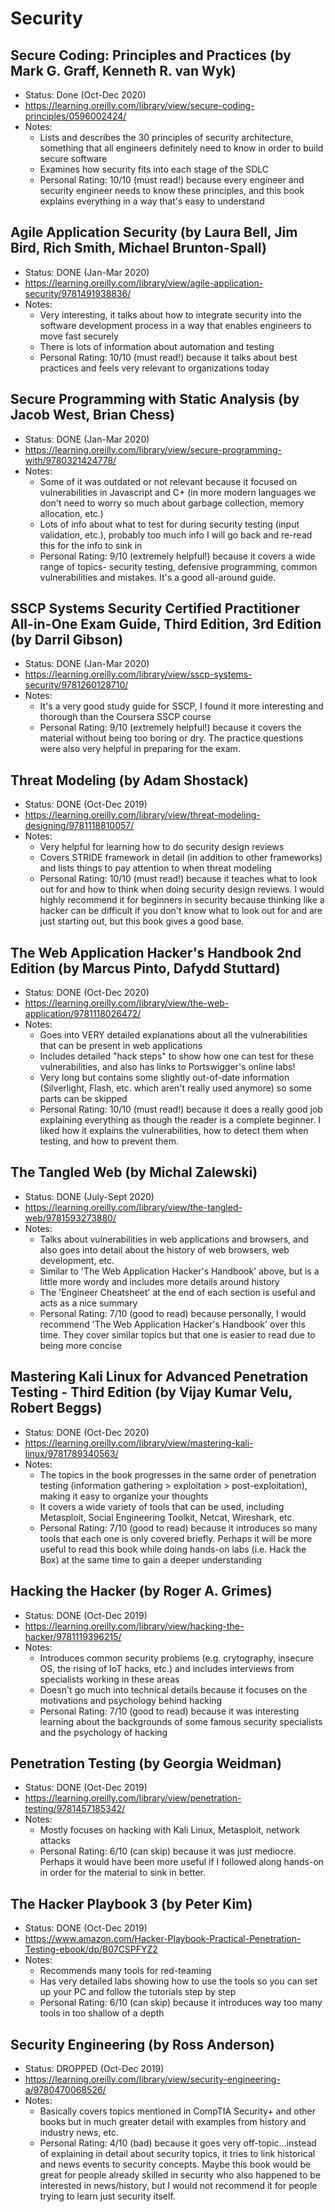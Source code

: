 # Security

## Secure Coding: Principles and Practices (by Mark G. Graff, Kenneth R. van Wyk)
- Status: Done (Oct-Dec 2020)
- https://learning.oreilly.com/library/view/secure-coding-principles/0596002424/
- Notes:
	- Lists and describes the 30 principles of security architecture, something that all engineers definitely need to know in order to build secure software
	- Examines how security fits into each stage of the SDLC
	- Personal Rating: 10/10 (must read!) because every engineer and security engineer needs to know these principles, and this book explains everything in a way that's easy to understand

## Agile Application Security (by Laura Bell, Jim Bird, Rich Smith, Michael Brunton-Spall)
- Status: DONE (Jan-Mar 2020)
- https://learning.oreilly.com/library/view/agile-application-security/9781491938836/
- Notes:
	- Very interesting, it talks about how to integrate security into the software development process in a way that enables engineers to move fast securely
	- There is lots of information about automation and testing
	- Personal Rating: 10/10 (must read!) because it talks about best practices and feels very relevant to organizations today

## Secure Programming with Static Analysis (by Jacob West, Brian Chess)
- Status: DONE (Jan-Mar 2020)
- https://learning.oreilly.com/library/view/secure-programming-with/9780321424778/
- Notes:
	- Some of it was outdated or not relevant because it focused on vulnerabilities in Javascript and C+ (in more modern languages we don't need to worry so much about garbage collection, memory allocation, etc.)
	- Lots of info about what to test for during security testing (input validation, etc.), probably too much info I will go back and re-read this for the info to sink in
	- Personal Rating: 9/10 (extremely helpful!) because it covers a wide range of topics- security testing, defensive programming, common vulnerabilities and mistakes. It's a good all-around guide.

## SSCP Systems Security Certified Practitioner All-in-One Exam Guide, Third Edition, 3rd Edition (by Darril Gibson)
- Status: DONE (Jan-Mar 2020)
- https://learning.oreilly.com/library/view/sscp-systems-security/9781260128710/
- Notes:
	- It's a very good study guide for SSCP, I found it more interesting and thorough than the Coursera SSCP course
	- Personal Rating: 9/10 (extremely helpful!) because it covers the material without being too boring or dry. The practice questions were also very helpful in preparing for the exam.

## Threat Modeling (by Adam Shostack)
- Status: DONE (Oct-Dec 2019)
- https://learning.oreilly.com/library/view/threat-modeling-designing/9781118810057/
- Notes:
	- Very helpful for learning how to do security design reviews
	- Covers STRIDE framework in detail (in addition to other frameworks) and lists things to pay attention to when threat modeling
	- Personal Rating: 10/10 (must read!) because it teaches what to look out for and how to think when doing security design reviews. I would highly recommend it for beginners in security because thinking like a hacker can be difficult if you don't know what to look out for and are just starting out, but this book gives a good base.

## The Web Application Hacker's Handbook 2nd Edition (by Marcus Pinto, Dafydd Stuttard)
- Status: DONE (Oct-Dec 2020)
- https://learning.oreilly.com/library/view/the-web-application/9781118026472/
- Notes:
	- Goes into VERY detailed explanations about all the vulnerabilities that can be present in web applications
	- Includes detailed "hack steps" to show how one can test for these vulnerabilities, and also has links to Portswigger's online labs!
	- Very long but contains some slightly out-of-date information (Silverlight, Flash, etc. which aren't really used anymore) so some parts can be skipped
	- Personal Rating: 10/10 (must read!) because it does a really good job explaining everything as though the reader is a complete beginner. I liked how it explains the vulnerabilities, how to detect them when testing, and how to prevent them.

## The Tangled Web (by Michal Zalewski)
- Status: DONE (July-Sept 2020)
- https://learning.oreilly.com/library/view/the-tangled-web/9781593273880/
- Notes:
	- Talks about vulnerabilities in web applications and browsers, and also goes into detail about the history of web browsers, web development, etc.
	- Similar to 'The Web Application Hacker's Handbook' above, but is a little more wordy and includes more details around history
	- The 'Engineer Cheatsheet' at the end of each section is useful and acts as a nice summary
	- Personal Rating: 7/10 (good to read) because personally, I would recommend 'The Web Application Hacker's Handbook' over this time. They cover similar topics but that one is easier to read due to being more concise

## Mastering Kali Linux for Advanced Penetration Testing - Third Edition (by Vijay Kumar Velu, Robert Beggs)
- Status: DONE (Oct-Dec 2020)
- https://learning.oreilly.com/library/view/mastering-kali-linux/9781789340563/
- Notes:
	- The topics in the book progresses in the same order of penetration testing (information gathering > exploitation > post-exploitation), making it easy to organize your thoughts 
	- It covers a wide variety of tools that can be used, including Metasploit, Social Engineering Toolkit, Netcat, Wireshark, etc.
	- Personal Rating: 7/10 (good to read) because it introduces so many tools that each one is only covered briefly. Perhaps it will be more useful to read this book while doing hands-on labs (i.e. Hack the Box) at the same time to gain a deeper understanding

## Hacking the Hacker (by Roger A. Grimes)
- Status: DONE (Oct-Dec 2019)
- https://learning.oreilly.com/library/view/hacking-the-hacker/9781119396215/
- Notes:
	- Introduces common security problems (e.g. crytography, insecure OS, the rising of IoT hacks, etc.) and includes interviews from specialists working in these areas
	- Doesn't go much into technical details because it focuses on the motivations and psychology behind hacking
	- Personal Rating: 7/10 (good to read) because it was interesting learning about the backgrounds of some famous security specialists and the psychology of hacking

## Penetration Testing (by Georgia Weidman)
- Status: DONE (Oct-Dec 2019)
- https://learning.oreilly.com/library/view/penetration-testing/9781457185342/
- Notes:
	- Mostly focuses on hacking with Kali Linux, Metasploit, network attacks
	- Personal Rating: 6/10 (can skip) because it was just mediocre. Perhaps it would have been more useful if I followed along hands-on in order for the material to sink in better.

## The Hacker Playbook 3 (by Peter Kim)
- Status: DONE (Oct-Dec 2019)
- https://www.amazon.com/Hacker-Playbook-Practical-Penetration-Testing-ebook/dp/B07CSPFYZ2
- Notes:
	- Recommends many tools for red-teaming
	- Has very detailed labs showing how to use the tools so you can set up your PC and follow the tutorials step by step
	- Personal Rating: 6/10 (can skip) because it introduces way too many tools in too shallow of a depth

## Security Engineering (by Ross Anderson)
- Status: DROPPED (Oct-Dec 2019)
- https://learning.oreilly.com/library/view/security-engineering-a/9780470068526/
- Notes:
	- Basically covers topics mentioned in CompTIA Security+ and other books but in much greater detail with examples from history and industry news, etc.
	- Personal Rating: 4/10 (bad) because it goes very off-topic...instead of explaining in detail about security topics, it tries to link historical and news events to security concepts. Maybe this book would be great for people already skilled in security who also happened to be interested in news/history, but I would not recommend it for people trying to learn just security itself.